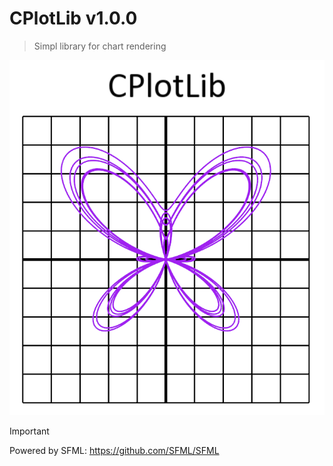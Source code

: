 # CPlotLib v1.0.0
> Simpl library for chart rendering

![CPlotLib logotype](https://github.com/cgeocoder/CPlotLib/blob/main/res/logo.png)

> [!IMPORTANT]
> Powered by SFML: https://github.com/SFML/SFML


